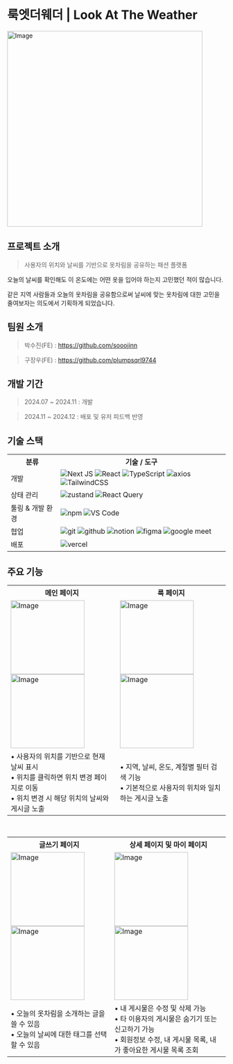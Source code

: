 # 룩엣더웨더 | Look At The Weather

<img  width="450"  alt="Image"  src="https://github.com/user-attachments/assets/ba6a7769-d7f2-49fd-b794-13fb5ec4fcef"  />

## 프로젝트 소개

> 사용자의 위치와 날씨를 기반으로 옷차림을 공유하는 패션 플랫폼

오늘의 날씨를 확인해도 이 온도에는 어떤 옷을 입어야 하는지 고민했던 적이 많습니다.

같은 지역 사람들과 오늘의 옷차림을 공유함으로써 날씨에 맞는 옷차림에 대한 고민을 줄여보자는 의도에서 기획하게 되었습니다.

## 팀원 소개

> 박수진(FE) : https://github.com/sooojinn

> 구장우(FE) : https://github.com/plumpsqrl9744

## 개발 기간

> 2024.07 ~ 2024.11 : 개발

> 2024.11 ~ 2024.12 : 배포 및 유저 피드백 반영

## 기술 스택

<table>
  <tr>
    <th><strong>분류</strong></th>
    <th><strong>기술 / 도구</strong></th>
  </tr>
  <tr>
    <td>개발</td>
    <td>
      <img src="https://img.shields.io/badge/Next-black?style=for-the-badge&logo=next.js&logoColor=white" alt="Next JS" />
      <img src="https://img.shields.io/badge/react-%2320232a.svg?style=for-the-badge&logo=react&logoColor=%2361DAFB" alt="React" />
      <img src="https://img.shields.io/badge/typescript-%23007ACC.svg?style=for-the-badge&logo=typescript&logoColor=white" alt="TypeScript" />
      <img src='https://img.shields.io/badge/Axios-5A29E4?style=for-the-badge&logo=Axios&logoColor=white' alt='axios'/>
      <img src="https://img.shields.io/badge/tailwindcss-%2338B2AC.svg?style=for-the-badge&logo=tailwind-css&logoColor=white" alt="TailwindCSS" />
    </td>
  </tr>
  <tr>
    <td>상태 관리</td>
    <td>
    <img src="https://img.shields.io/badge/zustand-FF4154?style=for-the-badge&logo=zustand&logoColor=white" alt="zustand">
    <img src="https://img.shields.io/badge/-React%20Query-FF4154?style=for-the-badge&logo=react%20query&logoColor=white" alt="React Query"/>
    </td>
  </tr>
  <tr>
    <td>툴링 & 개발 환경</td>
    <td><img src="https://img.shields.io/badge/NPM-%23CB3837.svg?style=for-the-badge&logo=npm&logoColor=white" alt="npm"/>
   <img src="https://img.shields.io/badge/Visual%20Studio%20Code-0078d7.svg?style=for-the-badge&logo=visual-studio-code&logoColor=white" alt='VS Code'/>
   </td>
  </tr>
  <tr>
    <td>협업</td>
    <td>
    <img src="https://img.shields.io/badge/git-%23F05033.svg?style=for-the-badge&logo=git&logoColor=white" alt="git"/>
    <img src="https://img.shields.io/badge/github-%23121011.svg?style=for-the-badge&logo=github&logoColor=white" alt="github"/>
    <img src="https://img.shields.io/badge/Notion-%23000000.svg?style=for-the-badge&logo=notion&logoColor=white" alt='notion'/>
    <img src="https://img.shields.io/badge/figma-%23F24E1E.svg?style=for-the-badge&logo=figma&logoColor=white" alt='figma'/>
    <img src="https://img.shields.io/badge/Google%20Meet-00897B?style=for-the-badge&logo=google-meet&logoColor=white" alt='google meet'>
    </td>
  </tr>
  <tr>
    <td>배포</td>
    <td>
    <img src="https://img.shields.io/badge/vercel-%23000000.svg?style=for-the-badge&logo=vercel&logoColor=white" alt='vercel'/>
    </td>
  </tr>
</table>

## 주요 기능

<table>
  <tr>
    <th><strong>메인 페이지</strong></th>
    <th><strong>룩 페이지</strong></th>
  </tr>
  <tr>
    <td>
      <img width="170" alt="Image" src="https://github.com/user-attachments/assets/a9c09719-0784-4d4f-8f24-57259d5ac927" />
      <img width="170" alt="Image" src="https://github.com/user-attachments/assets/6c9ae6bf-a235-45c7-89eb-532a961d77cf" />
    </td>
    <td>
      <img width="170" alt="Image" src="https://github.com/user-attachments/assets/c7653b94-b036-4aa4-b2c9-c8a851436e14" />
      <img width="170" alt="Image" src="https://github.com/user-attachments/assets/ba4e79ba-fe9c-4f6b-96db-9b8a0f473d22" />
    </td>
  </tr>
  <tr>
    <td>
      • 사용자의 위치를 기반으로 현재 날씨 표시<br>
      • 위치를 클릭하면 위치 변경 페이지로 이동<br>
      • 위치 변경 시 해당 위치의 날씨와 게시글 노출
    </td>
    <td>
      • 지역, 날씨, 온도, 계절별 필터 검색 기능<br>
      • 기본적으로 사용자의 위치와 일치하는 게시글 노출
    </td>
  </tr>
</table>

<br>

<table>
  <tr>
    <th><strong>글쓰기 페이지</strong></th>
    <th><strong>상세 페이지 및 마이 페이지</strong></th>
  </tr>
  <tr>
    <td>
      <img width="170" alt="Image" src="https://github.com/user-attachments/assets/82c58c0b-e4c0-4e79-95e8-4762d96aa5f1" />
      <img width="170" alt="Image" src="https://github.com/user-attachments/assets/238874f3-c9cf-4e0e-9450-c95a2c72f9d7" />
    </td>
    <td>
      <img width="170" alt="Image" src="https://github.com/user-attachments/assets/a514bf7d-7b24-4cc8-834d-dc4d4f158b18" />
      <img width="170" alt="Image" src="https://github.com/user-attachments/assets/571b6ecd-0709-4b0a-a9c7-cfc00a78fb2d" />
    </td>
  </tr>
  <tr>
    <td>
      • 오늘의 옷차림을 소개하는 글을 쓸 수 있음<br>
      • 오늘의 날씨에 대한 태그를 선택할 수 있음
    </td>
    <td>
      • 내 게시물은 수정 및 삭제 가능<br>
      • 타 이용자의 게시물은 숨기기 또는 신고하기 가능<br>
      • 회원정보 수정, 내 게시물 목록, 내가 좋아요한 게시물 목록 조회
    </td>
  </tr>
</table>
